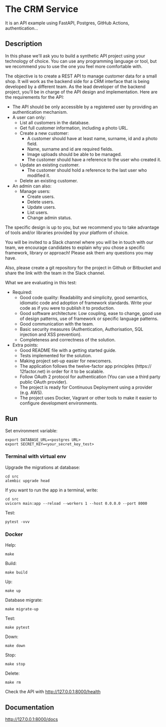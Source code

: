 # The CRM Service

It is an API example using FastAPI, Postgres, GitHub Actions, authentication...

## Description

In this phase we'll ask you to build a synthetic API project using your technology of choice. You can use any
programming language or tool, but we recommend you to use the one you feel more comfortable with.

The objective is to create a REST API to manage customer data for a small shop. It will work as the backend side for a
CRM interface that is being developed by a different team. As the lead developer of the backend project, you'll be in
charge of the API design and implementation. Here are the requirements for the API:

- The API should be only accessible by a registered user by providing an authentication mechanism.
- A user can only:
    - List all customers in the database.
    - Get full customer information, including a photo URL.
    - Create a new customer:
        - A customer should have at least name, surname, id and a photo field.
        - Name, surname and id are required fields.
        - Image uploads should be able to be managed.
        - The customer should have a reference to the user who created it.
    - Update an existing customer.
        - The customer should hold a reference to the last user who modified it.
    - Delete an existing customer.
- An admin can also:
    - Manage users:
        - Create users.
        - Delete users.
        - Update users.
        - List users.
        - Change admin status.

The specific design is up to you, but we recommend you to take advantage of tools and/or libraries provided by your
platform of choice.

You will be invited to a Slack channel where you will be in touch with our team, we encourage candidates to explain why
you chose a specific framework, library or approach! Please ask them any questions you may have.

Also, please create a git repository for the project in Github or Bitbucket and share the link with the team in the
Slack channel.

What we are evaluating in this test:

- Required:
    - Good code quality: Readability and simplicity, good semantics, idiomatic code and adoption of framework standards.
      Write your code as if you were to publish it to production.
    - Good software architecture: Low coupling, ease to change, good use of design patterns, use of framework or
      specific language patterns.
    - Good communication with the team.
    - Basic security measures (Authentication, Authorisation, SQL injection and XSS prevention).
    - Completeness and correctness of the solution.
- Extra points:
    - Good README file with a getting started guide.
    - Tests implemented for the solution.
    - Making project set-up easier for newcomers.
    - The application follows the twelve-factor app principles (https:// 12factor.net) in order for it to be scalable.
    - Follow OAuth 2 protocol for authentication (You can use a third party public OAuth provider).
    - The project is ready for Continuous Deployment using a provider (e.g. AWS).
    - The project uses Docker, Vagrant or other tools to make it easier to configure development environments.

## Run

Set environment variable:

```shell script
export DATABASE_URL=<postgres URL>
export SECRET_KEY=<your_secret_key_test>
```

### Terminal with virtual env

Upgrade the migrations at database:

```shell script
cd src
alembic upgrade head
```

If you want to run the app in a terminal, write:

```shell script
cd src
uvicorn main:app --reload --workers 1 --host 0.0.0.0 --port 8000
```

Test:

```shell script
pytest -vvv
```

### Docker

Help:

```shell script
make
```

Build:

```shell script
make build
```

Up:

```shell script
make up
```

Database migrate:

```shell script
make migrate-up
```

Test:

```shell script
make pytest
```

Down:

```shell script
make down
```

Stop:

```shell script
make stop
```

Delete:

```shell script
make rm
```

Check the API with http://127.0.0.1:8000/health

## Documentation

http://127.0.0.1:8000/docs
